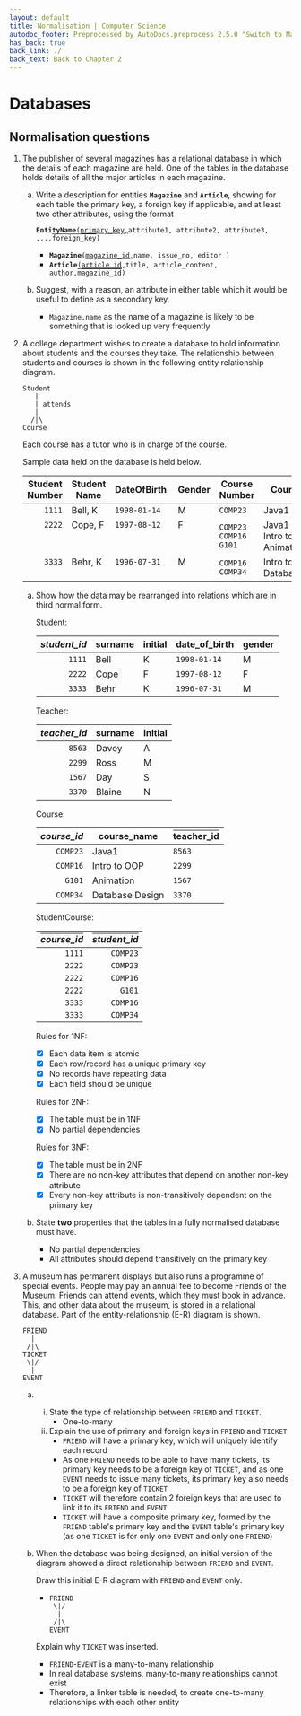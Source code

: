 ```yaml
---
layout: default
title: Normalisation | Computer Science
autodoc_footer: Preprocessed by AutoDocs.preprocess 2.5.0 "Switch to Material Icons" ⓒ Starwort, 2020
has_back: true
back_link: ./
back_text: Back to Chapter 2
---
```


<style>
o {
    text-decoration: overline;
}
ol ol {
    list-style-type: lower-alpha;
}
ol ol ol {
    list-style-type: lower-roman;
}
</style>
# Databases

## Normalisation questions

01. The publisher of several magazines has a relational database in which the details of each magazine are held. One of the tables in the database holds details of all the major articles in each magazine.
    01. Write a description for entities **`Magazine`** and **`Article`**, showing for each table the primary key, a foreign key if applicable, and at least two other attributes, using the format

        **`EntityName`**`(`<u>`primary_key,`</u>`attribute1, attribute2, attribute3, ...,`<o>`foreign_key`</o>`)`

        - **`Magazine`**`(`<u>`magazine_id,`</u>`name, issue_no, editor )`
        - **`Article`**`(`<u>`article_id,`</u>`title, article_content, author,`<o>`magazine_id`</o>`)`
    02. Suggest, with a reason, an attribute in either table which it would be useful to define as a secondary key.
        - `Magazine.name` as the name of a magazine is likely to be something that is looked up very frequently
02. A college department wishes to create a database to hold information about students and the courses they take. The relationship between students and courses is shown in the following entity relationship diagram.

    ```text
    Student
       |
       | attends
       |
      /|\
    Course
    ```

    Each course has a tutor who is in charge of the course.

    Sample data held on the database is held below.

    Student Number | Student Name | DateOfBirth&nbsp; | Gender | Course Number | CourseName | TeacherID | Teacher Name
    --: | --- | --- | --- | --- | --- | --- | ---
    `1111` | Bell, K | `1998-01-14` | M | `COMP23` | Java1 | `8563` | Davey, A
    `2222`<br><br><br> | Cope, F<br><br><br> | `1997-08-12`<br><br><br> | F<br><br><br> | `COMP23`<br>`COMP16`<br>`G101` | Java1<br>Intro to OOP<br>Animation | `8563`<br>`2299`<br>`1567` | Davey, A<br>Ross, M<br>Day, S
    `3333`<br><br> | Behr, K<br><br> | `1996-07-31`<br><br> | M<br><br> | `COMP16`<br>`COMP34` | Intro to OOP<br>Database&nbsp;Design | `2299`<br>`3370` | Ross, M<br>Blaine,&nbsp;N

    01. Show how the data may be rearranged into relations which are in third normal form.

        Student:

        *student_id* | surname | initial | date_of_birth | gender
        -----------: | ------- | ------- | ------------- | ------
        `1111`       | Bell    | K       | `1998-01-14`  | M
        `2222`       | Cope    | F       | `1997-08-12`  | F
        `3333`       | Behr    | K       | `1996-07-31`  | M

        Teacher:

        *teacher_id* | surname | initial
        -----------: | ------- | -------
        `8563`       | Davey   | A
        `2299`       | Ross    | M
        `1567`       | Day     | S
        `3370`       | Blaine  | N

        Course:

        *course_id* | course_name     | <o>teacher_id</o>
        ----------: | --------------- | -----------------
        `COMP23`    | Java1           | `8563`
        `COMP16`    | Intro to OOP    | `2299`
        `G101`      | Animation       | `1567`
        `COMP34`    | Database Design | `3370`

        StudentCourse:

        <o>*course_id*</o> | <o>*student_id*</o>
        -----------------: | ------------------:
        `1111`             | `COMP23`
        `2222`             | `COMP23`
        `2222`             | `COMP16`
        `2222`             | `G101`
        `3333`             | `COMP16`
        `3333`             | `COMP34`

        Rules for 1NF:

        - [x] Each data item is atomic
        - [x] Each row/record has a unique primary key
        - [x] No records have repeating data
        - [x] Each field should be unique

        Rules for 2NF:

        - [x] The table must be in 1NF
        - [x] No partial dependencies

        Rules for 3NF:

        - [x] The table must be in 2NF
        - [x] There are no non-key attributes that depend on another non-key attribute
        - [x] Every non-key attribute is non-transitively dependent on the primary key
    02. State **two** properties that the tables in a fully normalised database must have.
        - No partial dependencies
        - All attributes should depend transitively on the primary key
03. A museum has permanent displays but also runs a programme of special events. People may pay an annual fee to become Friends of the Museum. Friends can attend events, which they must book in advance. This, and other data about the museum, is stored in a relational database. Part of the entity-relationship (E-R) diagram is shown.

    ```text
    FRIEND
      |
     /|\
    TICKET
     \|/
      |
    EVENT
    ```

    01. &nbsp;
        01. State the type of relationship between `FRIEND` and `TICKET`.
            - One-to-many
        02. Explain the use of primary and foreign keys in `FRIEND` and `TICKET`
            - `FRIEND` will have a primary key, which will uniquely identify each record
            - As one `FRIEND` needs to be able to have many tickets, its primary key needs to be a foreign key of `TICKET`, and as one `EVENT` needs to issue many tickets, its primary key also needs to be a foreign key of `TICKET`
            - `TICKET` will therefore contain 2 foreign keys that are used to link it to its `FRIEND` and `EVENT`
            - `TICKET` will have a composite primary key, formed by the `FRIEND` table's primary key and the `EVENT` table's primary key (as one `TICKET` is for only one `EVENT` and only one `FRIEND`)
    02. When the database was being designed, an initial version of the diagram showed a direct relationship between `FRIEND` and `EVENT`.

        Draw this initial E-R diagram with `FRIEND` and `EVENT` only.

        - ```text
          FRIEND
           \|/
            |
           /|\
          EVENT
          ```

        Explain why `TICKET` was inserted.

        - `FRIEND`-`EVENT` is a many-to-many relationship
        - In real database systems, many-to-many relationships cannot exist
        - Therefore, a linker table is needed, to create one-to-many relationships with each other entity
